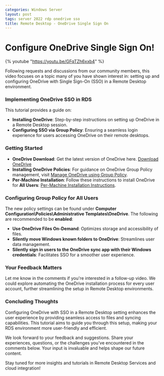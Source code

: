 ```yaml
---
categories: Windows Server
layout: post
tags: server 2022 rdp onedrive sso
title: Remote Desktop - OneDrive Single Sign On
---
```


# Configure OneDrive Single Sign On!

{% youtube "https://youtu.be/GFqTZh6xxb4" %}

Following requests and discussions from our community members, this video focuses on a topic many of you have shown interest in: setting up and configuring OneDrive with Single Sign-On (SSO) in a Remote Desktop environment.

### Implementing OneDrive SSO in RDS

This tutorial provides a guide on:

- **Installing OneDrive**: Step-by-step instructions on setting up OneDrive in a Remote Desktop session.
- **Configuring SSO via Group Policy**: Ensuring a seamless login experience for users accessing OneDrive on their remote desktops.

### Getting Started

- **OneDrive Download**: Get the latest version of OneDrive here. [Download OneDrive](https://support.microsoft.com/en-us/office/onedrive-release-notes-845dcf18-f921-435e-bf28-4e24b95e5fc0?ui=en-us&rs=en-us&ad=us)
- **Installing OneDrive Policies**: For guidance on OneDrive Group Policy management, visit [Manage OneDrive using Group Policy](https://learn.microsoft.com/en-us/sharepoint/use-group-policy#manage-onedrive-using-group-policy).
- **Per-Machine Installation**: Follow these instructions to install OneDrive for **All Users**: [Per-Machine Installation Instructions](https://learn.microsoft.com/en-us/sharepoint/per-machine-installation#deployment-instructions).

### Configuring Group Policy for All Users

The new policy settings can be found under **Computer Configuration\Policies\Administrative Templates\OneDrive**. The following are recommended to be **enabled**:

- **Use OneDrive Files On-Demand**: Optimizes storage and accessibility of files.
- **Silently move Windows known folders to OneDrive**: Streamlines user data management.
- **Silently sign in users to the OneDrive sync app with their Windows credentials**: Facilitates SSO for a smoother user experience.

### Your Feedback Matters

Let me know in the comments if you're interested in a follow-up video. We could explore automating the OneDrive installation process for every user account, further streamlining the setup in Remote Desktop environments.

### Concluding Thoughts

Configuring OneDrive with SSO in a Remote Desktop setting enhances the user experience by providing seamless access to files and syncing capabilities. This tutorial aims to guide you through this setup, making your RDS environment more user-friendly and efficient.

We look forward to your feedback and suggestions. Share your experiences, questions, or the challenges you've encountered in the comments below. Your input is invaluable and helps shape our future content.

Stay tuned for more insights and tutorials in Remote Desktop Services and cloud integration!